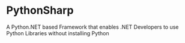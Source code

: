 # PythonSharp
A Python.NET based Framework that enables .NET Developers to use Python Libraries without installing Python
